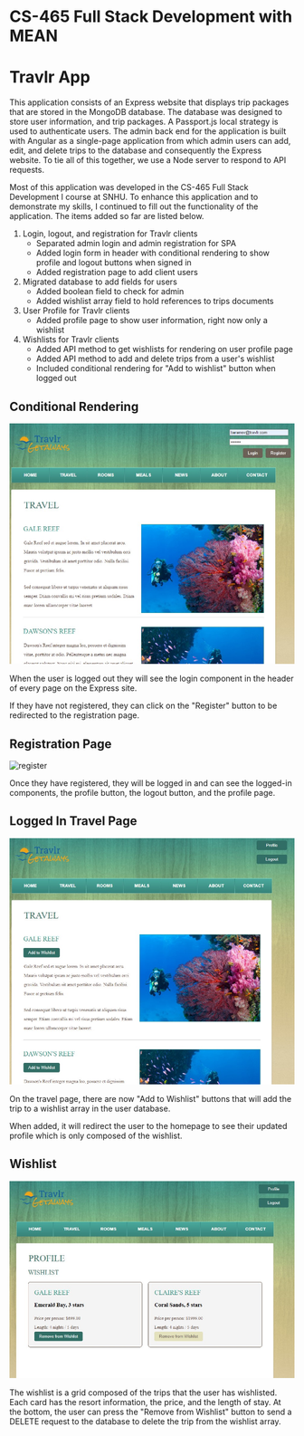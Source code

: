 # CS-465 Full Stack Development with MEAN
# Travlr App

This application consists of an Express website that displays trip packages that are stored in the MongoDB database. The database was designed to store user information, and trip packages. A Passport.js local strategy is used to authenticate users. The admin back end for the application is built with Angular as a single-page application from which admin users can add, edit, and delete trips to the database and consequently the Express website. To tie all of this together, we use a Node server to respond to API requests.  

Most of this application was developed in the CS-465 Full Stack Development I course at SNHU. To enhance this application and to demonstrate my skills, I continued to fill out the functionality of the application. The items added so far are listed below.  

1. Login, logout, and registration for Travlr clients
    - Separated admin login and admin registration for SPA
    - Added login form in header with conditional rendering to show profile and logout buttons when signed in
    - Added registration page to add client users
2. Migrated database to add fields for users
    - Added boolean field to check for admin
    - Added wishlist array field to hold references to trips documents
3. User Profile for Travlr clients
    - Added profile page to show user information, right now only a wishlist
4. Wishlists for Travlr clients
    - Added API method to get wishlists for rendering on user profile page
    - Added API method to add and delete trips from a user's wishlist
    - Included conditional rendering for "Add to wishlist" button when logged out

## Conditional Rendering  

![loggedout](doc/loggedout.jpg)

When the user is logged out they will see the login component in the header of every page on the Express site.

If they have not registered, they can click on the "Register" button to be redirected to the registration page.

## Registration Page  

![register](doc/register.jpg)

Once they have registered, they will be logged in and can see the logged-in components, the profile button, the logout button, and the profile page.

## Logged In Travel Page  

![loggedin](doc/loggedintravel.jpg)

On the travel page, there are now "Add to Wishlist" buttons that will add the trip to a wishlist array in the user database.

When added, it will redirect the user to the homepage to see their updated profile which is only composed of the wishlist.

## Wishlist

![wishlist](doc/wishlist.jpg)

The wishlist is a grid composed of the trips that the user has wishlisted. Each card has the resort information, the price, and the length of stay. At the bottom, the user can press the "Remove from Wishlist" button to send a DELETE request to the database to delete the trip from the wishlist array.